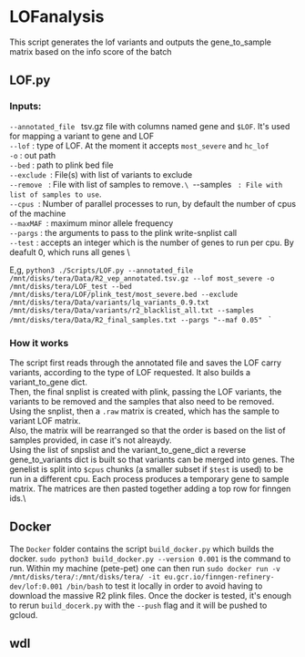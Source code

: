 # LOFanalysis

This script generates the lof variants and outputs the gene_to_sample matrix based on the info score of the batch

## LOF.py

### Inputs:
`--annotated_file ` tsv.gz file with columns named gene and `$LOF`. It's used for mapping a variant to gene and LOF\
`--lof` : type of LOF. At the moment it accepts `most_severe` and `hc_lof`\
`-o` : out path\
`--bed` : path to plink bed file \
`--exclude `: File(s) with list of variants to exclude\
`--remove ` : File with list of samples to remove`.\
`--samples ` : File with list of samples to use`.\
`--cpus `: Number of parallel processes to run, by default the number of cpus of the machine\
`--maxMAF `: maximum minor allele frequency \
`--pargs` : the arguments to pass to the plink write-snplist call \
`--test`  : accepts an integer which is the number of genes to run per cpu. By deafult 0, which runs all genes \

E,g, `python3 ./Scripts/LOF.py --annotated_file /mnt/disks/tera/Data/R2_vep_annotated.tsv.gz --lof most_severe -o /mnt/disks/tera/LOF_test --bed /mnt/disks/tera/LOF/plink_test/most_severe.bed --exclude /mnt/disks/tera/Data/variants/lq_variants_0.9.txt /mnt/disks/tera/Data/variants/r2_blacklist_all.txt --samples /mnt/disks/tera/Data/R2_final_samples.txt --pargs "--maf 0.05" `
`
### How it works

The script first reads through the annotated file and saves the LOF carry variants, according to the type of LOF requested. It also builds a variant_to_gene dict.\
Then, the final snplist is created with plink, passing the LOF variants, the variants to be removed and the samples that also need to be removed.\
Using the snplist, then a `.raw` matrix is created, which has the sample to variant LOF matrix.\
Also, the matrix will be rearranged so that the order is based on the list of samples provided, in case it's not alreaydy.\
Using the list of snpslist and the variant_to_gene_dict a reverse gene_to_variants dict is built so that variants can be merged into genes. The genelist is split into `$cpus` chunks (a smaller subset if `$test` is used) to be run in a different cpu. Each process produces a temporary gene to sample matrix. The matrices are then pasted together adding a top row for finngen ids.\




## Docker

The `Docker` folder contains the script `build_docker.py` which builds the docker. `sudo python3 build_docker.py --version 0.001` is the command to run. 
Within my machine (pete-pet) one can then run `sudo docker run -v /mnt/disks/tera/:/mnt/disks/tera/ -it eu.gcr.io/finngen-refinery-dev/lof:0.001 /bin/bash` to test it locally in order to avoid having to download the massive R2 plink files.
Once the docker is tested, it's enough to rerun `build_docerk.py` with the `--push` flag and it will be pushed to gcloud.

## wdl



